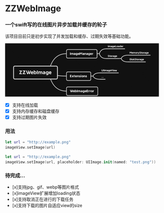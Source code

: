 # ZZWebImage
### 一个swift写的在线图片异步加载并缓存的轮子

该项目目前只是初步实现了并发加载和缓存、过期失效等基础功能。

![Image text](https://github.com/hexoman/imageFloder/blob/master/webimage.png)

- [x] 支持在线加载
- [x] 支持内存缓存和磁盘缓存
- [x] 支持过期图片失效

### 用法

``` swift
let url = "http://example.png"
imageView.setImage(url)
```

``` swift
let url = "http://example.png"
imageView.setImage(url, placeholder: UIImage.init(named: "test.png"))
```

### 待完成...
- [x]支持jpg、gif、webp等图片格式
- [x]imageView扩展增加loading状态
- [x]支持取消正在进行的下载任务
- [x]支持下载的图片自适应view的size

